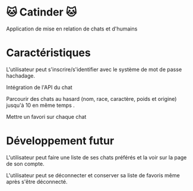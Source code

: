 # 🐱 Catinder 🐱
Application de mise en relation de chats et d'humains
# Caractéristiques
L'utilisateur peut s'inscrire/s'identifier avec le système de mot de passe hachadage. 

Intégration de l'API du chat

Parcourir des chats au hasard (nom, race, caractère, poids et origine) jusqu'à 10 en même temps .

Mettre un favori sur chaque chat 

# Développement futur 
L'utilisateur peut faire une liste de ses chats préférés et la voir sur la page de son compte.

L'utilisateur peut se déconnecter et conserver sa liste de favoris même après s'être déconnecté. 

